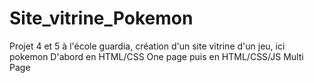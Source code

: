 # Site_vitrine_Pokemon
Projet 4 et 5 à l'école guardia, 
création d'un site vitrine d'un jeu, ici pokemon 
D'abord en HTML/CSS One page puis en HTML/CSS/JS Multi Page
